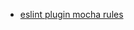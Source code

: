 - [eslint plugin mocha rules](https://github.com/lo1tuma/eslint-plugin-mocha/tree/master/docs/rules)